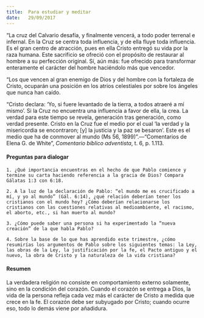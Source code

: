 ```yaml
---
title:  Para estudiar y meditar
date:   29/09/2017
---
```


“La cruz del Calvario desafía, y finalmente vencerá, a todo poder terrenal e infernal. En la Cruz se centra toda influencia, y de ella fluye toda influencia. Es el gran centro de atracción, pues en ella Cristo entregó su vida por la raza humana. Este sacrificio se ofreció con el propósito de restaurar al hombre a su perfección original. Sí, aún más: fue ofrecido para transformar enteramente el carácter del hombre haciéndolo más que vencedor.

“Los que vencen al gran enemigo de Dios y del hombre con la fortaleza de Cristo, ocuparán una posición en los atrios celestiales por sobre los ángeles que nunca han caído.

“Cristo declara: ‘Yo, si fuere levantado de la tierra, a todos atraeré a mí mismo’. Si la Cruz no encuentra una influencia a favor de ella, la crea. La verdad para este tiempo se revela, generación tras generación, como verdad presente. Cristo en la Cruz fue el medio por el cual ‘la verdad y la misericordia se encontraron; [y] la justicia y la paz se besaron’. Este es el medio que ha de conmover al mundo (Ms 56, 1899)”.—“Comentarios de Elena G. de White”, *Comentario bíblico adventista*, t. 6, p. 1.113.

#### Preguntas para dialogar

`1. ¿Qué importancia encuentras en el hecho de que Pablo comience y termine su carta haciendo referencia a la gracia de Dios? Compara Gálatas 1:3 con 6:18.`

`2. A la luz de la declaración de Pablo: “el mundo me es crucificado a mí, y yo al mundo” (Gál. 6:14), ¿qué relación deberían tener los cristianos con el mundo hoy? ¿Cómo deberían relacionarse los cristianos con las cuestiones relativas al medioambiente, el racismo, el aborto, etc., si han muerto al mundo?`

`3. ¿Cómo puede saber una persona si ha experimentado la “nueva creación” de la que habla Pablo?`

`4. Sobre la base de lo que has aprendido este trimestre, ¿cómo resumirías los argumentos de Pablo sobre los siguientes temas: la Ley, las obras de la Ley, la justificación por la fe, el Pacto antiguo y el nuevo, la obra de Cristo y la naturaleza de la vida cristiana?`

#### Resumen

La verdadera religión no consiste en comportamiento externo solamente, sino en la condición del corazón. Cuando el corazón se entrega a Dios, la vida de la persona refleja cada vez más el carácter de Cristo a medida que crece en la fe. El corazón debe ser subyugado por Cristo; cuando ocurre eso, todo lo demás viene por añadidura.